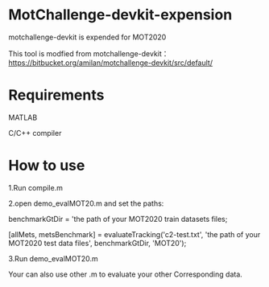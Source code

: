 # MotChallenge-devkit-expension
motchallenge-devkit is expended for MOT2020

This tool is modfied from motchallenge-devkit：https://bitbucket.org/amilan/motchallenge-devkit/src/default/

# Requirements
MATLAB

C/C++ compiler

# How to use
1.Run compile.m

2.open demo_evalMOT20.m and set the paths:

benchmarkGtDir = 'the path of your MOT2020 train datasets files;

[allMets, metsBenchmark] = evaluateTracking('c2-test.txt', 'the path of your MOT2020 test data files', benchmarkGtDir, 'MOT20');

3.Run demo_evalMOT20.m

Your can also use other .m to evaluate your other Corresponding data.
